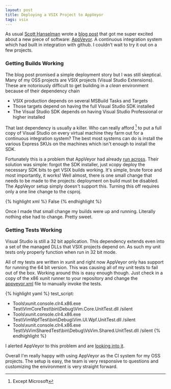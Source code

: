 ```yaml
---
layout: post
title: Deploying a VSIX Project to AppVeyor
tags: vsix
---
```


As usual [Scott Hanselman](http://www.hanselman.com/) wrote a [blog post](http://www.hanselman.com/blog/AppVeyorAGoodContinuousIntegrationSystemIsAJoyToBehold.aspx) that got me super excited about a new piece of software: [AppVeyor](www.appveyor.com).  A continuous integration system which had built in integration with github.  I couldn't wait to try it out on a few projects.

### Getting Builds Working
The blog post promised a simple deployment story but I was still skeptical.  Many of my OSS projects are VSIX projects (Visual Studio Extensions).  These are notoriously difficult to get building in a *clean* environment because of their dependency chain

- VSIX production depends on several MSBuild Tasks and Targets
- Those targets depend on having the full Visual Studio SDK installed
- The Visual Studio SDK depends on having Visual Studio Professional or higher installed

That last dependency is usually a killer.  Who can really afford [^1] to put a full copy of Visual Studio on every virtual machine they farm out for a continuous integration system?  The best most systems can do is install the various Express SKUs on the machines which isn't enough to install the SDK.   

Fortunately this is a problem that AppVeyor had already [run across](http://help.appveyor.com/discussions/questions/193-visual-studio-sdk).  Their solution was simple: forgot the SDK installer, just xcopy deploy the necessary SDK bits to get VSIX builds working.  It's simple, brute force and most importantly, it works!  Well almost, there is one small change that needs to be made to the projects: deployment on build must be disabled.  The AppVeyor setup simply doesn't support this.  Turning this off requires only a one line change to the csproj.

{% highlight xml %}
<DeployExtension Condition=" '$(AppVeyor)' != '' ">False</DeployExtension>
{% endhighlight %}

Once I made that small change my builds were up and running.  Literally nothing else had to change.  Pretty sweet.  

### Getting Tests Working
Visual Studio is still a 32 bit application.  This dependency extends even into a set of the managed DLLs that VSIX projects depend on.  As such my unit tests only properly function when run in 32 bit mode.  

All of my tests are written in xunit and right now AppVeyor only has support for running the 64 bit version.  This was causing all of my unit tests to fail out of the box.  Working around this is easy enough though.  Just check in a copy of the x86 xunit runner to your repository and change the [appveyor.xml](https://github.com/jaredpar/VsVim/blob/master/appveyor.yml) file to manually invoke the tests.  

{% highlight yaml %}
test_script:
  - Tools\xunit.console.clr4.x86.exe Test\VimCoreTest\bin\Debug\Vim.Core.UnitTest.dll /silent
  - Tools\xunit.console.clr4.x86.exe Test\VimWpfTest\bin\Debug\Vim.UI.Wpf.UnitTest.dll /silent
  - Tools\xunit.console.clr4.x86.exe Test\VsVimSharedTest\bin\Debug\VsVim.Shared.UnitTest.dll /silent
{% endhighlight %}

I alerted AppVeyor to this problem and are [looking into it](http://help.appveyor.com/discussions/questions/311-x86-version-of-xunit).

Overall I'm really happy with using AppVeyor as the CI system for my OSS projects.  The setup is easy, the team is very responsive to questions and customizing the environment is very straight forward.  

[^1]: Except Microsoft
